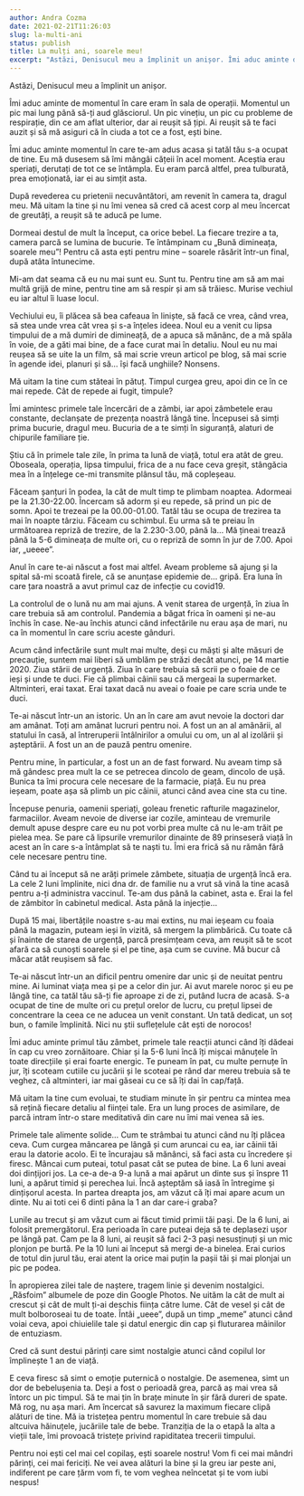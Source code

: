 ```yaml
---
author: Andra Cozma
date: 2021-02-21T11:26:03
slug: la-multi-ani
status: publish
title: La mulți ani, soarele meu!
excerpt: "Astăzi, Denisucul meu a împlinit un anișor. Îmi aduc aminte de momentul în care eram în sala de operații. Momentul  "
---
```

Astăzi, Denisucul meu a împlinit un anișor.

Îmi aduc aminte de momentul în care eram în sala de operații. Momentul un pic mai lung până să-ți aud glăsciorul. Un pic vinețiu, un pic cu probleme de respirație, din ce am aflat ulterior, dar ai reușit să țipi. Ai reușit să te faci auzit și să mă asiguri că în ciuda a tot ce a fost, ești bine.

Îmi aduc aminte momentul în care te-am adus acasa și tatăl tău s-a ocupat de tine. Eu mă dusesem să îmi mângâi cățeii în acel moment. Aceștia erau speriați, derutați de tot ce se întâmpla. Eu eram parcă altfel, prea tulburată, prea emoționată, iar ei au simțit asta.

După revederea cu prietenii necuvântători, am revenit în camera ta, dragul meu. Mă uitam la tine și nu îmi venea să cred că acest corp al meu încercat de greutăți, a reușit să te aducă pe lume.

Dormeai destul de mult la început, ca orice bebel. La fiecare trezire a ta, camera parcă se lumina de bucurie. Te întâmpinam cu „Bună dimineața, soarele meu”! Pentru că asta ești pentru mine – soarele răsărit într-un final, după atâta întunecime.

Mi-am dat seama că eu nu mai sunt eu. Sunt tu. Pentru tine am să am mai multă grijă de mine, pentru tine am să respir și am să trăiesc. Murise vechiul eu iar altul îi luase locul.

Vechiului eu, îi plăcea să bea cafeaua în liniște, să facă ce vrea, când vrea, să stea unde vrea cât vrea și s-a înțeles ideea. Noul eu a venit cu lipsa timpului de a mă dumiri de dimineață, de a apuca să mănânc, de a mă spăla în voie, de a găti mai bine, de a face curat mai în detaliu. Noul eu nu mai reușea să se uite la un film, să mai scrie vreun articol pe blog, să mai scrie în agende idei, planuri și să… își facă unghiile? Nonsens.

Mă uitam la tine cum stăteai în pătuț. Timpul curgea greu, apoi din ce în ce mai repede. Cât de repede ai fugit, timpule?

Îmi amintesc primele tale încercări de a zâmbi, iar apoi zâmbetele erau constante, declanșate de prezența noastră lângă tine. Începusei să simți prima bucurie, dragul meu. Bucuria de a te simți în siguranță, alaturi de chipurile familiare ție.

Știu că în primele tale zile, în prima ta lună de viață, totul era atât de greu. Oboseala, operația, lipsa timpului, frica de a nu face ceva greșit, stângăcia mea în a înțelege ce-mi transmite plânsul tău, mă copleșeau.

Făceam șanțuri în podea, la cât de mult timp te plimbam noaptea. Adormeai pe la 21.30-22.00. Încercam să adorm și eu repede, să prind un pic de somn. Apoi te trezeai pe la 00.00-01.00. Tatăl tău se ocupa de trezirea ta mai în noapte târziu. Făceam cu schimbul. Eu urma să te preiau în următoarea repriză de trezire, de la 2.230-3.00, până la… Mă țineai trează până la 5-6 dimineața de multe ori, cu o repriză de somn în jur de 7.00. Apoi iar, „ueeee”.

Anul în care te-ai născut a fost mai altfel. Aveam probleme să ajung și la spital să-mi scoată firele, că se anunțase epidemie de… gripă. Era luna în care țara noastră a avut primul caz de infecție cu covid19.

La controlul de o lună nu am mai ajuns. A venit starea de urgență, în ziua în care trebuia să am controlul. Pandemia a băgat frica în oameni și ne-au închis în case. Ne-au închis atunci când infectările nu erau așa de mari, nu ca în momentul în care scriu aceste gânduri.

Acum când infectările sunt mult mai multe, deși cu măști și alte măsuri de precauție, suntem mai liberi să umblăm pe străzi decât atunci, pe 14 martie 2020. Ziua stării de urgență. Ziua în care trebuia să scrii pe o foaie de ce ieși și unde te duci. Fie că plimbai câinii sau că mergeai la supermarket. Altminteri, erai taxat. Erai taxat dacă nu aveai o foaie pe care scria unde te duci.

Te-ai născut într-un an istoric. Un an în care am avut nevoie la doctori dar am amânat. Toți am amânat lucruri pentru noi. A fost un an al amânării, al statului în casă, al întreruperii întâlnirilor a omului cu om, un al al izolării și așteptării. A fost un an de pauză pentru omenire.

Pentru mine, în particular, a fost un an de fast forward. Nu aveam timp să mă gândesc prea mult la ce se petrecea dincolo de geam, dincolo de ușă. Bunica ta îmi procura cele necesare de la farmacie, piață. Eu nu prea ieșeam, poate așa să plimb un pic câinii, atunci când avea cine sta cu tine.

Începuse penuria, oamenii speriați, goleau frenetic rafturile magazinelor, farmaciilor. Aveam nevoie de diverse iar cozile, aminteau de vremurile demult apuse despre care eu nu pot vorbi prea multe că nu le-am trăit pe pielea mea. Se pare că lipsurile vremurilor dinainte de 89 prinseseră viață în acest an în care s-a întâmplat să te naști tu. Îmi era frică să nu rămân fără cele necesare pentru tine.

Când tu ai început să ne arăți primele zâmbete, situația de urgență încă era. La cele 2 luni împlinite, nici dna dr. de familie nu a vrut să vină la tine acasă pentru a-ți administra vaccinul. Te-am dus până la cabinet, asta e. Erai la fel de zâmbitor în cabinetul medical. Asta până la injecție…

După 15 mai, libertățile noastre s-au mai extins, nu mai ieșeam cu foaia până la magazin, puteam ieși în vizită, să mergem la plimbărică. Cu toate că și înainte de starea de urgență, parcă presimțeam ceva, am reușit să te scot afară ca să cunoști soarele și el pe tine, așa cum se cuvine. Mă bucur că măcar atât reușisem să fac.

Te-ai născut într-un an dificil pentru omenire dar unic și de neuitat pentru mine. Ai luminat viața mea și pe a celor din jur. Ai avut marele noroc și eu pe lângă tine, ca tatăl tău să-ți fie aproape zi de zi, putând lucra de acasă. S-a ocupat de tine de multe ori cu prețul orelor de lucru, cu prețul lipsei de concentrare la ceea ce ne aducea un venit constant. Un tată dedicat, un soț bun, o famile împlinită. Nici nu știi suflețelule cât ești de norocos!

Îmi aduc aminte primul tău zâmbet, primele tale reacții atunci când îți dădeai în cap cu vreo zornăitoare. Chiar și la 5-6 luni încă îți mișcai mânuțele în toate direcțiile și erai foarte energic. Te puneam în pat, cu multe pernuțe în jur, îți scoteam cutiile cu jucării și le scoteai pe rând dar mereu trebuia să te veghez, că altminteri, iar mai găseai cu ce să îți dai în cap/față.

Mă uitam la tine cum evoluai, te studiam minute în șir pentru ca mintea mea să rețină fiecare detaliu al ființei tale. Era un lung proces de asimilare, de parcă intram într-o stare meditativă din care nu îmi mai venea să ies.

Primele tale alimente solide… Cum te strâmbai tu atunci când nu îți plăcea ceva. Cum curgea mâncarea pe lângă și cum aruncai cu ea, iar câinii tăi erau la datorie acolo. Ei te încurajau să mănânci, să faci asta cu încredere și firesc. Mâncai cum puteai, totul pasat cât se putea de bine. La 6 luni aveai doi dințijori jos. La ce-a de-a 9-a lună a mai apărut un dinte sus și înspre 11 luni, a apărut timid și perechea lui. Încă așteptăm să iasă în întregime și dințișorul acesta. In partea dreapta jos, am văzut că îți mai apare acum un dinte. Nu ai toti cei 6 dinti pâna la 1 an dar care-i graba?

Lunile au trecut și am văzut cum ai făcut timid primii tăi pași. De la 6 luni, ai folosit premergătorul. Era perioada în care puteai deja să te deplasezi ușor pe lângă pat. Cam pe la 8 luni, ai reușit să faci 2-3 pași nesusținuți și un mic plonjon pe burtă. Pe la 10 luni ai început să mergi de-a binelea. Erai curios de totul din jurul tău, erai atent la orice mai puțin la pașii tăi și mai plonjai un pic pe podea.

În apropierea zilei tale de naștere, tragem linie și devenim nostalgici. „Răsfoim” albumele de poze din Google Photos. Ne uităm la cât de mult ai crescut și cât de mult ți-ai deschis ființa către lume. Cât de vesel și cât de mult bolboroseai tu de toate. Întâi „ueee”, după un timp „meme” atunci când voiai ceva, apoi chiuielile tale și datul energic din cap și fluturarea mâinilor de entuziasm.

Cred că sunt destui părinți care simt nostalgie atunci când copilul lor împlinește 1 an de viață.

E ceva firesc să simt o emoție puternică o nostalgie. De asemenea, simt un dor de bebelușenia ta. Deși a fost o perioadă grea, parcă aș mai vrea să întorc un pic timpul. Să te mai țin în brațe minute în șir fără dureri de spate. Mă rog, nu așa mari. Am încercat să savurez la maximum fiecare clipă alături de tine. Mă ia tristețea pentru momentul în care trebuie să dau altcuiva hăinuțele, jucăriile tale de bebe. Tranziția de la o etapă la alta a vieții tale, îmi provoacă tristețe privind rapiditatea trecerii timpului.

Pentru noi ești cel mai cel copilaș, ești soarele nostru! Vom fi cei mai mândri părinți, cei mai fericiți. Ne vei avea alături la bine și la greu iar peste ani, indiferent pe care țărm vom fi, te vom veghea neîncetat și te vom iubi nespus!
    